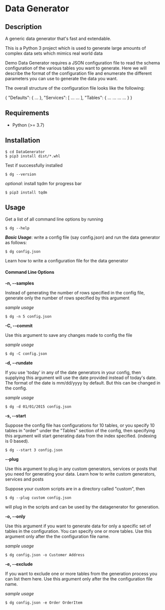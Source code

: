 # Data Generator

## Description
A generic data generator that's fast and extendable.

This is a Python 3 project which is used to generate large amounts of complex data sets which mimics real world data

Demo Data Generator requires a JSON configuration file to read the schema configuration of the various tables you want to generate. Here we will describe the format of the configuration file and enumerate the different parameters you can use to generate the data you want.

The overall structure of the configuration file looks like the following:

{
    "Defaults": {
        ...
    }, 
    "Services": [
        ...
        ...
    ],
    "Tables": {
        ...
        ...
        ...
        ...
    }
}

## Requirements
* Python (>= 3.7)

## Installation

```
$ cd DataGenerator
$ pip3 install dist/*.whl
```
Test if successfully installed
```
$ dg --version
```
*optional*: install tqdm for progress bar
```
$ pip3 install tqdm
```

## Usage
Get a list of all command line options by running
```
$ dg --help
```
***Basic Usage***: write a config file (say config.json) and run the data generator as follows:
```
$ dg config.json
```
Learn how to write a configuration file for the data generator

#### Command Line Options
**-n, --samples**

Instead of generating the number of rows specified in the config file,
generate only the number of rows specified by this argument

*sample usage*
```
$ dg -n 5 config.json
```

**-C, --commit**

Use this argument to save any changes made to config the file

*sample usage*
```
$ dg -C config.json
```

**-d, --rundate**

If you use 'today' in any of the date generators in your config,
then supplying this argument will use the date provided instead of
today's date. The format of the date is mm/dd/yyyy by default.
But this can be changed in the config.

*sample usage*
```
$ dg -d 01/01/2015 config.json
```

**-s, --start**

Suppose the config file has configurations for 10 tables, or you specify 10 tables
in "order" under the "Tables" section of the config, then specifying this argument
will start generating data from the index specified. (indexing is 0 based).
```
$ dg --start 3 config.json
```

**--plug**

Use this argument to plug in any custom generators, services or posts that you need
for generating your data. Learn how to write custom generators, services and posts

Suppose your custom scripts are in a directory called "custom", then
```
$ dg --plug custom config.json
```
will plug in the scripts and can be used by the datagenerator for generation.

**-o, --only**

Use this argument if you want to generate data for only a specific set of tables in the
configuration. You can specify one or more tables.
Use this argument only after the the configuration file name.

*sample usage*
```
$ dg config.json -o Customer Address
```

**-e, --exclude**

If you want to exclude one or more tables from the generation process you can list them here.
Use this argument only after the the configuration file name.

*sample usage*
```
$ dg config.json -e Order OrderItem
```

